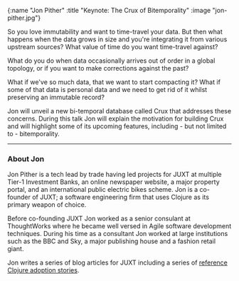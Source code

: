 {:name  "Jon Pither"
 :title "Keynote: The Crux of Bitemporality"
 :image "jon-pither.jpg"}

So you love immutability and want to time-travel your data. But then what happens when the data grows in size and you're integrating it from various upstream sources? What value of time do you want time-travel against?

What do you do when data occasionally arrives out of order in a global topology, or if you want to make corrections against the past?

What if we've so much data, that we want to start compacting it? What if some of that data is personal data and we need to get rid of it whilst preserving an immutable record?

Jon will unveil a new bi-temporal database called Crux that addresses these concerns. During this talk Jon will explain the motivation for building Crux and will highlight some of its upcoming features, including - but not limited to - bitemporality.

---

### About Jon

Jon Pither is a tech lead by trade having led projects for JUXT at multiple Tier-1 Investment Banks, an online newspaper website, a major property portal, and an international public electric bikes scheme. Jon is a co-founder of JUXT; a software engineering firm that uses Clojure as its primary weapon of choice.

Before co-founding JUXT Jon worked as a senior consulant at ThoughtWorks where he became well versed in Agile software development techniques. During his time as a consultant Jon worked at large institutions such as the BBC and Sky, a major publishing house and a fashion retail giant.

Jon writes a series of blog articles for JUXT including a series of [reference Clojure adoption stories](https://juxt.pro/clojure-in.html).

